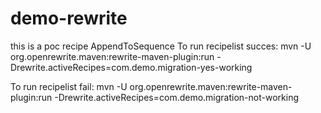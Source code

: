 # demo-rewrite
this is a poc recipe AppendToSequence
To run recipelist succes:
mvn -U org.openrewrite.maven:rewrite-maven-plugin:run -Drewrite.activeRecipes=com.demo.migration-yes-working

To run recipelist fail:
mvn -U org.openrewrite.maven:rewrite-maven-plugin:run -Drewrite.activeRecipes=com.demo.migration-not-working
